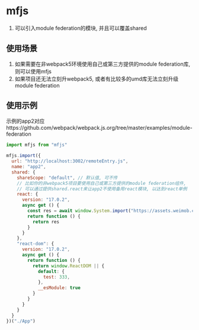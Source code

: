 # mfjs

1. 可以引入module federation的模块, 并且可以覆盖shared

## 使用场景
1. 如果需要在非webpack5环境使用自己或第三方提供的module federation库, 则可以使用mfjs
2. 如果项目还无法立刻升webpack5, 或者有比较多的umd库无法立刻升级module federation

## 使用示例
示例的app2对应https://github.com/webpack/webpack.js.org/tree/master/examples/module-federation
``` js
import mfjs from "mfjs"
    
mfjs.import({
  url: "http://localhost:3002/remoteEntry.js",
  name: "app2",
  shared: {
    shareScope: "default", // 默认值, 可不传
    // 比如你的非webpack5项目要使用自己或第三方提供的module federation组件, 
    // 可以通过提供shared.react来让app2不使用备用react模块, 以达到react单例
    react: {
      version: "17.0.2",
      async get () {
        const res = await window.System.import("https://assets.weimob.com/react@17/umd/react.development.js")
        return function () {
          return res
        }
      }
    },
    "react-dom": {
      version: "17.0.2",
      async get () {
        return function () {
          return window.ReactDOM || {
            default: {
              test: 333,
            },
            __esModule: true
          }
        }
      }
    }
  }
})("./App")
```